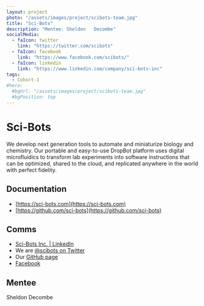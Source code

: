 ```yaml
---
layout: project
photo: "/assets/images/project/scibots-team.jpg"
title: "Sci-Bots"
description: "Mentee: Sheldon	Decombe"
socialMedia:
  - faIcon: twitter
    link: "https://twitter.com/scibots"
  - faIcon: facebook
    link: "https://www.facebook.com/scibots/"
  - faIcon: linkedin
    link: "https://www.linkedin.com/company/sci-bots-inc"   
tags:
  - Cohort-1
#hero:
  #bgUrl: "/assets/images/project/scibots-team.jpg"
  #bgPosition: top
---
```


# Sci-Bots

We develop next generation tools to automate and miniaturize biology and chemistry. Our portable and easy-to-use DropBot platform uses digital microfluidics to transform lab experiments into software instructions that can be optimized, shared to the cloud, and replicated anywhere in the world with perfect fidelity.

## Documentation

- [https://sci-bots.com](https://sci-bots.com)
- [https://github.com/sci-bots](https://github.com/sci-bots)

## Comms

- [Sci-Bots Inc. | LinkedIn](https://www.linkedin.com/company/sci-bots-inc.)
- We are [@scibots on Twitter](https://twitter.com/scibots)
- Our [GitHub page](https://github.com/sci-bots)
- [Facebook](https://www.facebook.com/scibots/)

## Mentee
Sheldon	Decombe

